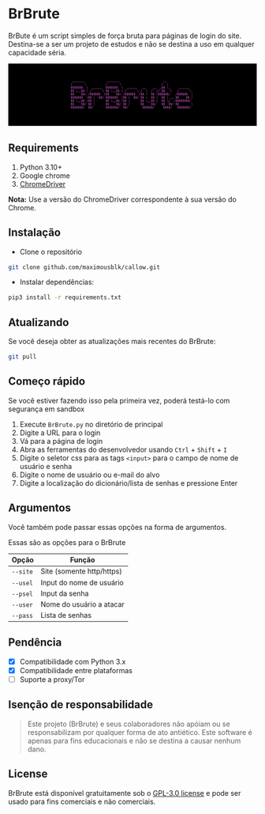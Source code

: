 # BrBrute
BrBute é um script simples de força bruta para páginas de login do site. Destina-se a ser um projeto de estudos e não se destina a uso em qualquer capacidade séria.

[![Callow](logo.svg "BrBrute")](#)

## Requirements

1. Python 3.10+
2. Google chrome
3. [ChromeDriver](https://chromedriver.chromium.org/)

**Nota:** Use a versão do ChromeDriver correspondente à sua versão do Chrome.

## Instalação

- Clone o repositório

```sh
git clone github.com/maximousblk/callow.git
```

- Instalar dependências:

```sh
pip3 install -r requirements.txt
```

## Atualizando

Se você deseja obter as atualizações mais recentes do BrBrute:

```sh
git pull
```

## Começo rápido

Se você estiver fazendo isso pela primeira vez, poderá testá-lo com segurança em sandbox

1. Execute `BrBrute.py` no diretório de principal
2. Digite a URL para o login
3. Vá para a página de login
4. Abra as ferramentas do desenvolvedor usando `Ctrl` + `Shift` + `I`
5. Digite o seletor css para as tags `<input>` para o campo de nome de usuário e senha
6. Digite o nome de usuário ou e-mail do alvo
7. Digite a localização do dicionário/lista de senhas e pressione Enter

## Argumentos

Você também pode passar essas opções na forma de argumentos.

Essas são as opções para o BrBrute

| Opção    | Função                           |
| -------- | -------------------------------- |
| `--site` | Site (somente http/https)        |
| `--usel` | Input do nome de usuário         |
| `--psel` | Input da senha                   |
| `--user` | Nome do usuário a atacar         |
| `--pass` | Lista de senhas                  |

## Pendência

- [X] Compatibilidade com Python 3.x
- [X] Compatibilidade entre plataformas
- [ ] Suporte a proxy/Tor

## Isenção de responsabilidade

> Este projeto (BrBrute) e seus colaboradores não apóiam ou se responsabilizam por qualquer forma de ato antiético. Este software é apenas para fins educacionais e não se destina a causar nenhum dano.

## License

BrBrute está disponível gratuitamente sob o [GPL-3.0 license](https://www.gnu.org/licenses/gpl-3.0.en.html) e pode ser usado para fins comerciais e não comerciais.
